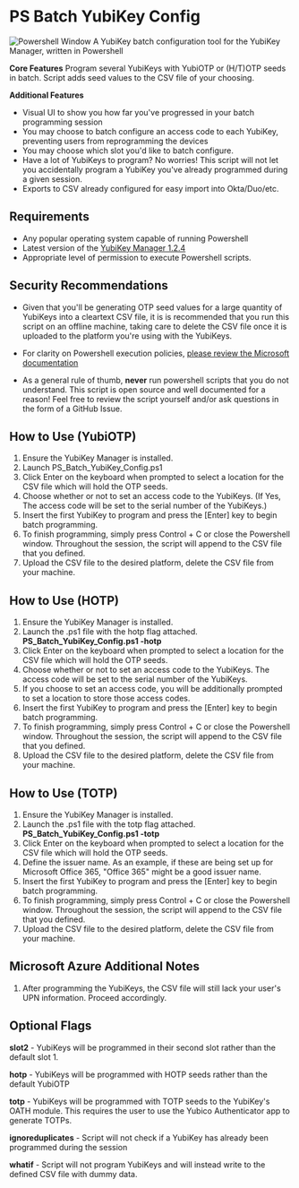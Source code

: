 # PS Batch YubiKey Config
![Powershell Window](Images/mainscreen.png)
A YubiKey batch configuration tool for the YubiKey Manager, written in Powershell

**Core Features**
Program several YubiKeys with YubiOTP or (H/T)OTP seeds in batch. Script adds seed values to the CSV file of your choosing. 

**Additional Features**
- Visual UI to show you how far you've progressed in your batch programming session
- You may choose to batch configure an access code to each YubiKey, preventing users from reprogramming the devices
- You may choose which slot you'd like to batch configure.
- Have a lot of YubiKeys to program? No worries! This script will not let you accidentally program a YubiKey you've already programmed during a given session.
- Exports to CSV already configured for easy import into Okta/Duo/etc.

## Requirements
- Any popular operating system capable of running Powershell
- Latest version of the [YubiKey Manager 1.2.4](https://www.yubico.com/products/services-software/download/yubikey-manager/) 
- Appropriate level of permission to execute Powershell scripts.

## Security Recommendations
- Given that you'll be generating OTP seed values for a large quantity of YubiKeys into a cleartext CSV file, it is is recommended that you run this script on an offline machine, taking care to delete the CSV file once it is uploaded to the platform you're using with the YubiKeys.

- For clarity on Powershell execution policies, [please review the Microsoft documentation](https://docs.microsoft.com/en-us/powershell/module/microsoft.powershell.core/about/about_execution_policies?view=powershell-7)

- As a general rule of thumb, **never** run powershell scripts that you do not understand. This script is open source and well documented for a reason! Feel free to review the script yourself and/or ask questions in the form of a GitHub Issue.

## How to Use (YubiOTP)
1. Ensure the YubiKey Manager is installed. 
2. Launch PS_Batch_YubiKey_Config.ps1
3. Click Enter on the keyboard when prompted to select a location for the CSV file which will hold the OTP seeds.
4. Choose whether or not to set an access code to the YubiKeys. (If Yes, The access code will be set to the serial number of the YubiKeys.)
5. Insert the first YubiKey to program and press the [Enter] key to begin batch programming.
6. To finish programming, simply press Control + C or close the Powershell window. Throughout the session, the script will append to the CSV file that you defined.
7. Upload the CSV file to the desired platform, delete the CSV file from your machine.

## How to Use (HOTP)
1. Ensure the YubiKey Manager is installed.
2. Launch the .ps1 file with the hotp flag attached. **PS_Batch_YubiKey_Config.ps1 -hotp**
3. Click Enter on the keyboard when prompted to select a location for the CSV file which will hold the OTP seeds.
4. Choose whether or not to set an access code to the YubiKeys. The access code will be set to the serial number of the YubiKeys.
5. If you choose to set an access code, you will be additionally prompted to set a location to store those access codes.
6. Insert the first YubiKey to program and press the [Enter] key to begin batch programming.
6. To finish programming, simply press Control + C or close the Powershell window. Throughout the session, the script will append to the CSV file that you defined.
7. Upload the CSV file to the desired platform, delete the CSV file from your machine.

## How to Use (TOTP)
1. Ensure the YubiKey Manager is installed.
2. Launch the .ps1 file with the totp flag attached. **PS_Batch_YubiKey_Config.ps1 -totp**
3. Click Enter on the keyboard when prompted to select a location for the CSV file which will hold the OTP seeds.
4. Define the issuer name. As an example, if these are being set up for Microsoft Office 365, "Office 365" might be a good issuer name.
5. Insert the first YubiKey to program and press the [Enter] key to begin batch programming.
6. To finish programming, simply press Control + C or close the Powershell window. Throughout the session, the script will append to the CSV file that you defined.
7. Upload the CSV file to the desired platform, delete the CSV file from your machine.

## Microsoft Azure Additional Notes
1. After programming the YubiKeys, the CSV file will still lack your user's UPN information. Proceed accordingly.


## Optional Flags 
**slot2** - YubiKeys will be programmed in their second slot rather than the default slot 1. 

**hotp** - YubiKeys will be programmed with HOTP seeds rather than the default YubiOTP

**totp** - YubiKeys will be programmed with TOTP seeds to the YubiKey's OATH module. This requires the user to use the Yubico Authenticator app to generate TOTPs.

**ignoreduplicates** - Script will not check if a YubiKey has already been programmed during the session

**whatif** - Script will not program YubiKeys and will instead write to the defined CSV file with dummy data. 

